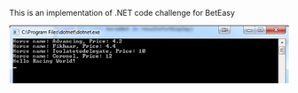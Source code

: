 This is an implementation of .NET code challenge for BetEasy



![otnet_code_challenge_outpu](dotnet_code_challenge_output.png)


